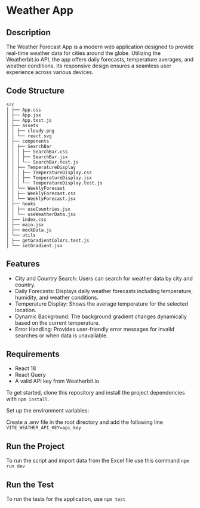 # Weather App

## Description

The Weather Forecast App is a modern web application designed to provide real-time weather data for cities around the globe. Utilizing the Weatherbit.io API, the app offers daily forecasts, temperature averages, and weather conditions. Its responsive design ensures a seamless user experience across various devices.

## Code Structure

```
src
│ ├── App.css
│ ├── App.jsx
│ ├── App.test.js
│ ├── assets
│ │ ├── cloudy.png
│ │ └── react.svg
│ ├── components
│ │ ├── SearchBar
│ │ │ ├── SearchBar.css
│ │ │ ├── SearchBar.jsx
│ │ │ └── SearchBar.test.js
│ │ ├── TemperatureDisplay
│ │ │ ├── TemperatureDisplay.css
│ │ │ ├── TemperatureDisplay.jsx
│ │ │ └── TemperatureDisplay.test.js
│ │ └── WeeklyForecast
│ │ ├── WeeklyForecast.css
│ │ └── WeeklyForecast.jsx
│ ├── hooks
│ │ ├── useCountries.jsx
│ │ └── useWeatherData.jsx
│ ├── index.css
│ ├── main.jsx
│ ├── mockData.js
│ └── utils
│ ├── getGradientColors.test.js
│ └── setGradient.jsx
```

## Features

- City and Country Search: Users can search for weather data by city and country.
- Daily Forecasts: Displays daily weather forecasts including temperature, humidity, and weather conditions.
- Temperature Display: Shows the average temperature for the selected location.
- Dynamic Background: The background gradient changes dynamically based on the current temperature.
- Error Handling: Provides user-friendly error messages for invalid searches or when data is unavailable.

## Requirements

- React 18
- React Query
- A valid API key from Weatherbit.io

To get started, clone this repository and install the project dependencies with `npm install`.

Set up the environment variables:

Create a .env file in the root directory and add the following line `VITE_WEATHER_API_KEY=api_key`

## Run the Project

To run the script and import data from the Excel file use this command `npm run dev`

## Run the Test

To run the tests for the application, use `npm test`
